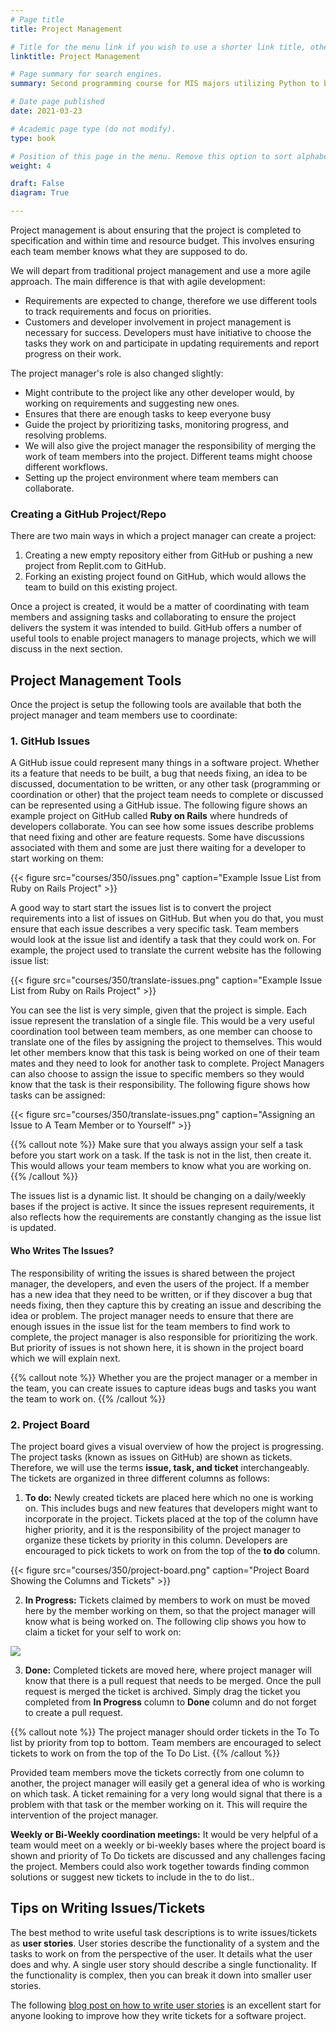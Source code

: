 ```yaml
---
# Page title
title: Project Management

# Title for the menu link if you wish to use a shorter link title, otherwise remove this option.
linktitle: Project Management

# Page summary for search engines.
summary: Second programming course for MIS majors utilizing Python to build data-driven business applications.

# Date page published
date: 2021-03-23

# Academic page type (do not modify).
type: book

# Position of this page in the menu. Remove this option to sort alphabetically.
weight: 4

draft: False
diagram: True

---
```


Project management is about ensuring that the project is completed to specification and within time and resource budget. This involves ensuring each team member knows what they are supposed to do.

We will depart from traditional project management and use a more agile approach. The main difference is that with agile development:
- Requirements are expected to change, therefore we use different tools to track requirements and focus on priorities.
- Customers and developer involvement in project management is necessary for success. Developers must have initiative to choose the tasks they work on and participate in updating requirements and report progress on their work. 

The project manager's role is also changed slightly:

- Might contribute to the project like any other developer would, by working on requirements and suggesting new ones.
- Ensures that there are enough tasks to keep everyone busy
- Guide the project by prioritizing tasks, monitoring progress, and resolving problems.
- We will also give the project manager the responsibility of merging the work of team members into the project. Different teams might choose different workflows.
- Setting up the project environment where team members can collaborate.

### Creating a GitHub Project/Repo

There are two main ways in which a project manager can create a project:

1. Creating a new empty repository either from GitHub or pushing a new project from Replit.com to GitHub.
2. Forking an existing project found on GitHub, which would allows the team to build on this existing project.

Once a project is created, it would be a matter of coordinating with team members and assigning tasks and collaborating to ensure the project delivers the system it was intended to build. GitHub offers a number of useful tools to enable project managers to manage projects, which we will discuss in the next section.

## Project Management Tools

Once the project is setup the following tools are available that both the project manager and team members use to coordinate:

### 1. GitHub Issues

A GitHub issue could represent many things in a software project. Whether its a feature that needs to be built, a bug that needs fixing, an idea to be discussed, documentation to be written, or any other task (programming or coordination or other) that the project team needs to complete or discussed can be represented using a GitHub issue. The following figure shows an example project on GitHub called **Ruby on Rails** where hundreds of developers collaborate. You can see how some issues describe problems that need fixing and other are feature requests. Some have discussions associated with them and some are just there waiting for a developer to start working on them:

{{< figure src="courses/350/issues.png" caption="Example Issue List from Ruby on Rails Project" >}}

A good way to start start the issues list is to convert the project requirements into a list of issues on GitHub. But when you do that, you must ensure that each issue describes a very specific task. Team members would look at the issue list and identify a task that they could work on. For example, the project used to translate the current website has the following issue list:

{{< figure src="courses/350/translate-issues.png" caption="Example Issue List from Ruby on Rails Project" >}}

You can see the list is very simple, given that the project is simple. Each issue represent the translation of a single file. This would be a very useful coordination tool between team members, as one member can choose to translate one of the files by assigning the project to themselves. This would let other members know that this task is being worked on one of their team mates and they need to look for another task to complete. Project Managers can also choose to assign the issue to specific members so they would know that the task is their responsibility. The following figure shows how tasks can be assigned:

{{< figure src="courses/350/translate-issues.png" caption="Assigning an Issue to A Team Member or to Yourself" >}}

{{% callout note %}}
Make sure that you always assign your self a task before you start work on a task. If the task is not in the list, then create it. This would allows your team members to know what you are working on.
{{% /callout %}}

The issues list is a dynamic list. It should be changing on a daily/weekly bases if the project is active. It since the issues represent requirements, it also reflects how the requirements are constantly changing as the issue list is updated.

#### Who Writes The Issues?

The responsibility of writing the issues is shared between the project manager, the developers, and even the users of the project. If a member has a new idea that they need to be written, or if they discover a bug that needs fixing, then they capture this by creating an issue and describing the idea or problem. The project manager needs to ensure that there are enough issues in the issue list for the team members to find work to complete, the project manager is also responsible for prioritizing the work. But priority of issues is not shown here, it is shown in the project board which we will explain next.

{{% callout note %}}
Whether you are the project manager or a member in the team, you can create issues to capture ideas bugs and tasks you want the team to work on. 
{{% /callout %}}

### 2. Project Board

The project board gives a visual overview of how the project is progressing. The project tasks (known as issues on GitHub) are shown as tickets. Therefore, we will use the terms **issue, task, and ticket** interchangeably. The tickets are organized in three different columns as follows:

1. **To do:** Newly created tickets are placed here which no one is working on. This includes bugs and new features that developers might want to incorporate in the project. Tickets placed at the top of the column have higher priority, and it is the responsibility of the project manager to organize these tickets by priority in this column. Developers are encouraged to pick tickets to work on from the top of the **to do** column.

{{< figure src="courses/350/project-board.png" caption="Project Board Showing the Columns and Tickets" >}}

2. **In Progress:** Tickets claimed by members to work on must be moved here by the member working on them, so that the project manager will know what is being worked on. The following clip shows you how to claim a ticket for your self to work on:

![](/gifs/claim-ticket.gif)


3. **Done:** Completed tickets are moved here, where project manager will know that there is a pull request that needs to be merged. Once the pull request is merged the ticket is archived. Simply drag the ticket you completed from **In Progress** column to **Done** column and do not forget to create a pull request.


{{% callout note %}}
The project manager should order tickets in the To To list by priority from top to bottom. Team members are encouraged to select tickets to work on from the top of the To Do List.
{{% /callout %}}

Provided team members move the tickets correctly from one column to another, the project manager will easily get a general idea of who is working on which task. A ticket remaining for a very long would signal that there is a problem with that task or the member working on it. This will require the intervention of the project manager.

**Weekly or Bi-Weekly coordination meetings:** It would be very helpful of a team would meet on a weekly or bi-weekly bases where the project board is shown and priority of To Do tickets are discussed and any challenges facing the project. Members could also work together towards finding common solutions or suggest new tickets to include in the to do list..

## Tips on Writing Issues/Tickets

The best method to write useful task descriptions is to write issues/tickets as **user stories**. User stories describe the functionality of a system and the tasks to work on from the perspective of the user. It details what the user does and why. A single user story should describe a single functionality. If the functionality is complex, then you can break it down into smaller user stories.

The following [blog post on how to write user stories](https://medium.com/innovation-machine/how-and-why-to-write-great-user-stories-f5a110668246) is an excellent start for anyone looking to improve how they write tickets for a software project.


